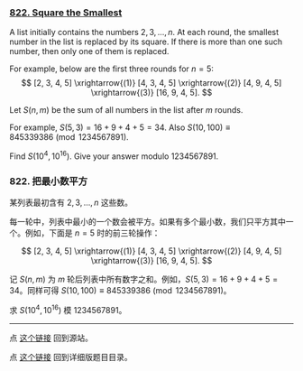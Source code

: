 ### [822. Square the Smallest](https://projecteuler.net/problem=822)

A list initially contains the numbers $2, 3, \dots, n$.
At each round, the smallest number in the list is replaced by its square. If there is more than one such number, then only one of them is replaced.

For example, below are the first three rounds for $n = 5$:
$$
[2, 3, 4, 5] \xrightarrow{(1)} [4, 3, 4, 5] \xrightarrow{(2)} [4, 9, 4, 5] \xrightarrow{(3)} [16, 9, 4, 5].
$$

Let $S(n, m)$ be the sum of all numbers in the list after $m$ rounds.

For example, $S(5, 3) = 16 + 9 + 4 + 5 = 34$. Also $S(10, 100) \equiv 845339386 \pmod{1234567891}$.

Find $S(10^4, 10^{16})$. Give your answer modulo $1234567891$.

### 822. 把最小数平方

某列表最初含有 $2, 3, \dots, n$ 这些数。

每一轮中，列表中最小的一个数会被平方。如果有多个最小数，我们只平方其中一个。例如，下面是 $n = 5$ 时的前三轮操作：

$$
[2, 3, 4, 5] \xrightarrow{(1)} [4, 3, 4, 5] \xrightarrow{(2)} [4, 9, 4, 5] \xrightarrow{(3)} [16, 9, 4, 5].
$$

记 $S(n, m)$ 为 $m$ 轮后列表中所有数字之和。例如，$S(5, 3) = 16 + 9 + 4 + 5 = 34$。同样可得 $S(10, 100) \equiv 845339386 \pmod{1234567891}$。

求 $S(10^4, 10^{16})$ 模 $1234567891$。

---

点 [这个链接](https://fsy-juruo.github.io/pe-chinese-translation/) 回到源站。

点 [这个链接](https://fsy-juruo.github.io/pe-chinese-translation/detailed_content_archives.html) 回到详细版题目目录。